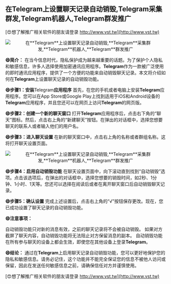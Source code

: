 ## **在**Telegram**上设置聊天记录自动销毁,**Telegram**采集群发,**Telegram**机器人,**Telegram**群发推广**

[😍想了解推广相关软件的朋友请登录 http://www.vst.tw](http://www.vst.tw)

 <center><img src="https://vst.tw/MP4/tuiguang/png/3.png" alt="在**Telegram**上设置聊天记录自动销毁,**Telegram**采集群发,**Telegram**机器人,**Telegram**群发推广"></center>

**😄简介：**
在当今信息时代，隐私保护成为越来越重要的话题。为了保护个人隐私和敏感信息，许多人选择使用加密通讯应用程序。**Telegram**作为一款被广泛使用的即时通讯应用程序，提供了一个方便的功能来自动销毁聊天记录。本文将介绍如何在**Telegram**上设置聊天记录的自动销毁功能。

**😄步骤1：安装**Telegram**应用程序**
首先，在您的手机或者电脑上安装**Telegram**应用程序。您可以在App Store或Google Play上找到适用于iOS和Android设备的**Telegram**应用程序，并且您还可以在网页上访问**Telegram**的网页版。

**😄步骤2：创建一个新的聊天窗口**
打开**Telegram**应用程序后，点击右下角的“聊天”图标。然后，点击右上角的“新建聊天”按钮。在弹出的对话框中，选择您想要聊天的联系人或者输入他们的用户名。

**😄步骤3：进入聊天设置**
在新的聊天窗口中，点击右上角的名称或者群组名称。这将打开聊天设置页面。

 <center><img src="https://vst.tw/MP4/tuiguang/png/6.png" alt="在**Telegram**上设置聊天记录自动销毁,**Telegram**采集群发,**Telegram**机器人,**Telegram**群发推广"></center>

**😄步骤4：启用自动销毁功能**
在聊天设置页面中，向下滚动直到找到“自动销毁”选项。点击该选项后，在弹出的对话框中，选择您想要的销毁时间，如2秒、1分钟、1小时、1天等。您还可以选择在阅读后或者在离开聊天窗口后自动销毁聊天记录。

**😄步骤5：确认设置**
完成上述设置后，点击右上角的“√”按钮保存更改。现在，您已成功设置了聊天记录的自动销毁功能。

**😄注意事项：**

自动销毁功能只对新的消息有效，之前的聊天记录将不会被自动销毁。
如果对方截屏了聊天内容，自动销毁功能将无法阻止对方保留消息的副本。
自动销毁功能在所有参与聊天的设备上都会生效，即使您在其他设备上登录**Telegram**。

**😄结论：**
通过在**Telegram**上启用聊天记录自动销毁功能，您可以更好地保护您的隐私和敏感信息。请务必记住，这个功能并不能完全保证您的信息不被他人访问或保留，因此在发送任何敏感信息之前，请确保信任对方并谨慎使用。

[😍想了解推广相关软件的朋友请登录 http://www.vst.tw](http://www.vst.tw)



